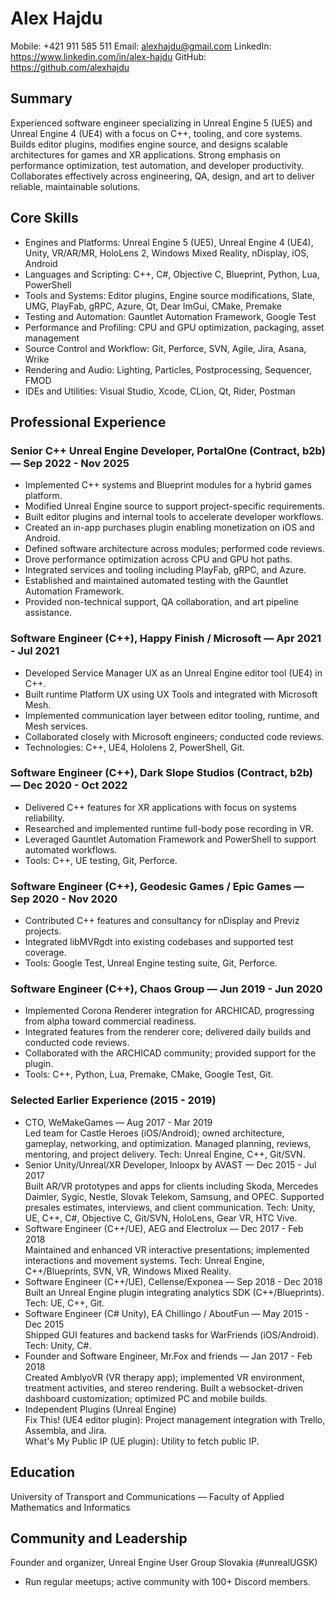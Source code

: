 # Alex Hajdu

Mobile: +421 911 585 511
Email: alexhajdu@gmail.com
LinkedIn: https://www.linkedin.com/in/alex-hajdu
GitHub: https://github.com/alexhajdu

## Summary
Experienced software engineer specializing in Unreal Engine 5 (UE5) and Unreal Engine 4 (UE4) with a focus on C++, tooling, and core systems. Builds editor plugins, modifies engine source, and designs scalable architectures for games and XR applications. Strong emphasis on performance optimization, test automation, and developer productivity. Collaborates effectively across engineering, QA, design, and art to deliver reliable, maintainable solutions.

## Core Skills
- Engines and Platforms: Unreal Engine 5 (UE5), Unreal Engine 4 (UE4), Unity, VR/AR/MR, HoloLens 2, Windows Mixed Reality, nDisplay, iOS, Android
- Languages and Scripting: C++, C#, Objective C, Blueprint, Python, Lua, PowerShell
- Tools and Systems: Editor plugins, Engine source modifications, Slate, UMG, PlayFab, gRPC, Azure, Qt, Dear ImGui, CMake, Premake
- Testing and Automation: Gauntlet Automation Framework, Google Test
- Performance and Profiling: CPU and GPU optimization, packaging, asset management
- Source Control and Workflow: Git, Perforce, SVN, Agile, Jira, Asana, Wrike
- Rendering and Audio: Lighting, Particles, Postprocessing, Sequencer, FMOD
- IDEs and Utilities: Visual Studio, Xcode, CLion, Qt, Rider, Postman

## Professional Experience

### Senior C++ Unreal Engine Developer, PortalOne (Contract, b2b) — Sep 2022 - Nov 2025
- Implemented C++ systems and Blueprint modules for a hybrid games platform.
- Modified Unreal Engine source to support project-specific requirements.
- Built editor plugins and internal tools to accelerate developer workflows.
- Created an in-app purchases plugin enabling monetization on iOS and Android.
- Defined software architecture across modules; performed code reviews.
- Drove performance optimization across CPU and GPU hot paths.
- Integrated services and tooling including PlayFab, gRPC, and Azure.
- Established and maintained automated testing with the Gauntlet Automation Framework.
- Provided non-technical support, QA collaboration, and art pipeline assistance.

### Software Engineer (C++), Happy Finish / Microsoft — Apr 2021 - Jul 2021
- Developed Service Manager UX as an Unreal Engine editor tool (UE4) in C++.
- Built runtime Platform UX using UX Tools and integrated with Microsoft Mesh.
- Implemented communication layer between editor tooling, runtime, and Mesh services.
- Collaborated closely with Microsoft engineers; conducted code reviews.
- Technologies: C++, UE4, Hololens 2, PowerShell, Git.

### Software Engineer (C++), Dark Slope Studios (Contract, b2b) — Dec 2020 - Oct 2022
- Delivered C++ features for XR applications with focus on systems reliability.
- Researched and implemented runtime full-body pose recording in VR.
- Leveraged Gauntlet Automation Framework and PowerShell to support automated workflows.
- Tools: C++, UE testing, Git, Perforce.

### Software Engineer (C++), Geodesic Games / Epic Games — Sep 2020 - Nov 2020
- Contributed C++ features and consultancy for nDisplay and Previz projects.
- Integrated libMVRgdt into existing codebases and supported test coverage.
- Tools: Google Test, Unreal Engine testing suite, Git, Perforce.

### Software Engineer (C++), Chaos Group — Jun 2019 - Jun 2020
- Implemented Corona Renderer integration for ARCHICAD, progressing from alpha toward commercial readiness.
- Integrated features from the renderer core; delivered daily builds and conducted code reviews.
- Collaborated with the ARCHICAD community; provided support for the plugin.
- Tools: C++, Python, Lua, Premake, CMake, Google Test, Git.

### Selected Earlier Experience (2015 - 2019)
- CTO, WeMakeGames — Aug 2017 - Mar 2019  
  Led team for Castle Heroes (iOS/Android); owned architecture, gameplay, networking, and optimization. Managed planning, reviews, mentoring, and project delivery. Tech: Unreal Engine, C++, Git/SVN.
- Senior Unity/Unreal/XR Developer, Inloopx by AVAST — Dec 2015 - Jul 2017  
  Built AR/VR prototypes and apps for clients including Skoda, Mercedes Daimler, Sygic, Nestle, Slovak Telekom, Samsung, and OPEC. Supported presales estimates, interviews, and client communication. Tech: Unity, UE, C++, C#, Objective C, Git/SVN, HoloLens, Gear VR, HTC Vive.
- Software Engineer (C++/UE), AEG and Electrolux — Dec 2017 - Feb 2018  
  Maintained and enhanced VR interactive presentations; implemented interactions and movement systems. Tech: Unreal Engine, C++/Blueprints, SVN, VR, Windows Mixed Reality.
- Software Engineer (C++/UE), Cellense/Exponea — Sep 2018 - Dec 2018  
  Built an Unreal Engine plugin integrating analytics SDK (C++/Blueprints). Tech: UE, C++, Git.
- Software Engineer (C# Unity), EA Chillingo / AboutFun — May 2015 - Dec 2015  
  Shipped GUI features and backend tasks for WarFriends (iOS/Android). Tech: Unity, C#.
- Founder and Software Engineer, Mr.Fox and friends — Jan 2017 - Feb 2018  
  Created AmblyoVR (VR therapy app); implemented VR environment, treatment activities, and stereo rendering. Built a websocket-driven dashboard customization; optimized PC and mobile builds.
- Independent Plugins (Unreal Engine)  
  Fix This! (UE4 editor plugin): Project management integration with Trello, Assembla, and Jira.  
  What's My Public IP (UE plugin): Utility to fetch public IP.

## Education
University of Transport and Communications — Faculty of Applied Mathematics and Informatics

## Community and Leadership
Founder and organizer, Unreal Engine User Group Slovakia (#unrealUGSK)  
- Run regular meetups; active community with 100+ Discord members.
